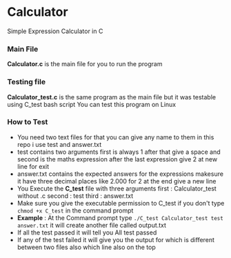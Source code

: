 
# Calculator
Simple Expression Calculator in C 

### Main File 
**Calculator.c** is the main file for you to run the program 

### Testing file 
**Calculator_test.c** is the same program as the main file but it was testable using C_test bash script 
You can test this program on Linux 

### How to Test
  - You need two text files for that you can give any name to them in this repo i use test and answer.txt
  - test contains two arguments first is always 1 after that give a space and second is the maths expression after the last expression give 2 at new line for exit
  - answer.txt contains the expected answers for the expressions makesure it have three decimal places like 2.000 for 2 at the end give a new line
  - You Execute the **C_test** file with three arguments first :  Calculator_test without .c second : test third : answer.txt
  - Make sure you give the executable permission to C_test if you don't type `chmod +x C_test` in the command prompt 
  - **Example** : At the Command prompt type `./C_test Calculator_test test answer.txt` it will create another file called output.txt
  - If all the test passed it will tell you All test passed
  - If any of the test failed it will give you the output for which is different between two files also which line also on the top 


